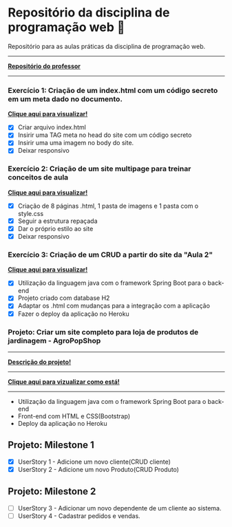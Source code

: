 # Repositório da disciplina de programação web :open_file_folder:
 Repositório para as aulas práticas da disciplina de programação web.
***
 [**Repositório do professor**](https://github.com/pwebufersa/pweb_2020.2_xicoArrruda)
***
### Exercício 1: Criação de um index.html com um código secreto em um meta dado no documento.
  [**Clique aqui para visualizar!**](https://pedrogurgell.github.io/pweb_2020.2_pedroFelipe/meuSite_exercicio1/)
- [x] Criar arquivo index.html
- [x] Insirir uma TAG meta no head do site com um código secreto
- [x] Insirir uma uma imagem no body do site.
- [x] Deixar responsivo 
### Exercício 2: Criação de um site multipage para treinar conceitos de aula
  [**Clique aqui para visualizar!**](https://pedrogurgell.github.io/pweb_2020.2_pedroFelipe/meuSite_exercicio2/)
- [x] Criação de 8 páginas .html, 1 pasta de imagens e 1 pasta com o style.css
- [x] Seguir a estrutura repaçada
- [x] Dar o próprio estilo ao site
- [x] Deixar responsivo 
### Exercício 3: Criação de um CRUD a partir do site da "Aula 2"
  [**Clique aqui para visualizar!**](https://cadpessoas-pweb.herokuapp.com)
- [x] Utilização da linguagem java com o framework Spring Boot para o back-end
- [x] Projeto criado com database H2 
- [x] Adaptar os .html com mudanças para a integração com a aplicação
- [x] Fazer o deploy da aplicação no Heroku
### Projeto: Criar um site completo para loja de produtos de jardinagem - AgroPopShop
  ***
  [**Descrição do projeto!**](https://drive.google.com/file/d/1ve5gJTI9TztgLL5Tz3MLVyMyOS4YBF6o/view)
  ***
  [**Clique aqui para vizualizar como está!**](https://projeto-pweb.herokuapp.com)
  ***
- Utilização da linguagem java com o framework Spring Boot para o back-end
- Front-end com HTML e CSS(Bootstrap)
- Deploy da aplicação no Heroku
## Projeto: Milestone 1
- [x] UserStory 1 - Adicione um novo cliente(CRUD cliente)
- [x] UserStory 2 - Adicione um novo Produto(CRUD Produto)
## Projeto: Milestone 2
- [ ] UserStory 3 - Adicionar um novo dependente de um cliente ao sistema.
- [ ] UserStory 4 - Cadastrar pedidos e vendas.
